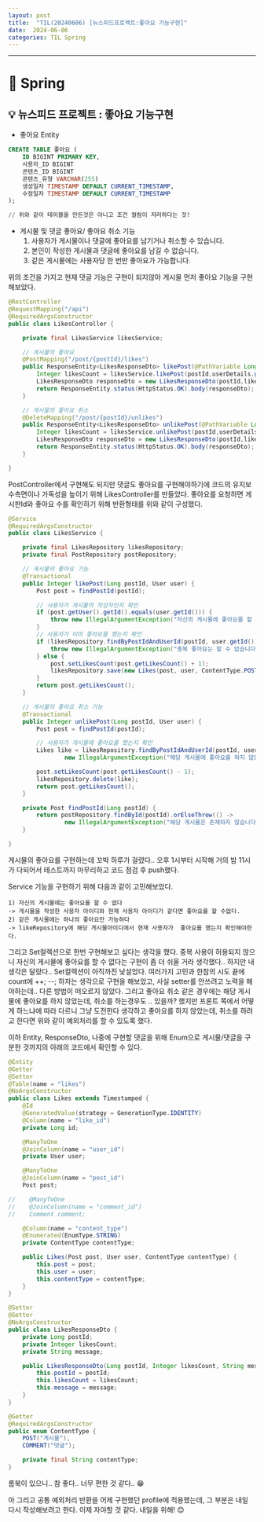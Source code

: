 ```yaml
---
layout: post
title:  "TIL(20240606) [뉴스피드프로젝트:좋아요 기능구현]"
date:  2024-06-06
categories: TIL Spring
---
```


---------------------------------------------------------------------


# 📌 Spring 

## 💡 뉴스피드 프로젝트 : 좋아요 기능구현
- 좋아요 Entity

```SQL
CREATE TABLE 좋아요 (
    ID BIGINT PRIMARY KEY,
    사용자_ID BIGINT 
    콘텐츠_ID BIGINT 
    콘텐츠_유형 VARCHAR(255) 
    생성일자 TIMESTAMP DEFAULT CURRENT_TIMESTAMP,
    수정일자 TIMESTAMP DEFAULT CURRENT_TIMESTAMP
);

// 위와 같이 테이블을 만든것은 아니고 조건 컬럼이 저러하다는 것!
```

- 게시물 및 댓글 좋아요/ 좋아요 취소 기능<br>
    1) 사용자가 게시물이나 댓글에 좋아요를 남기거나 취소할 수 있습니다.<br>
    2) 본인이 작성한 게시물과 댓글에 좋아요를 남길 수 없습니다.<br>
    3) 같은 게시물에는 사용자당 한 번만 좋아요가 가능합니다.<br>


위의 조건을 가지고 현재 댓글 기능은 구현이 되지않아 게시물  먼저 좋아요 기능을 구현해보았다.

```java
@RestController
@RequestMapping("/api")
@RequiredArgsConstructor
public class LikesController {

    private final LikesService likesService;

    // 게시물의 좋아요
    @PostMapping("/post/{postId}/likes")
    public ResponseEntity<LikesResponseDto> likePost(@PathVariable Long postId, @AuthenticationPrincipal UserDetailsImpl userDetails) {
        Integer likesCount = likesService.likePost(postId,userDetails.getUser());
        LikesResponseDto responseDto = new LikesResponseDto(postId,likesCount,"게시물에 좋아요를 등록했습니다.");
        return ResponseEntity.status(HttpStatus.OK).body(responseDto);
    }

    // 게시물의 좋아요 취소
    @DeleteMapping("/post/{postId}/unlikes")
    public ResponseEntity<LikesResponseDto> unlikePost(@PathVariable Long postId, @AuthenticationPrincipal UserDetailsImpl userDetails) {
        Integer likesCount = likesService.unlikePost(postId,userDetails.getUser());
        LikesResponseDto responseDto = new LikesResponseDto(postId,likesCount,"게시물에 좋아요를 취소했습니다.");
        return ResponseEntity.status(HttpStatus.OK).body(responseDto);
    }

}

```

PostController에서 구현해도 되지만 댓글도 좋아요를 구현해야하기에 코드의 유지보수측면이나 가독성을 높이기 위해 LikesController를 만들었다. 좋아요를 요청하면 게시판Id와 좋아요 수를 확인하기 위해 반환형태를 위와 같이 구성했다.


```java
@Service
@RequiredArgsConstructor
public class LikesService {

    private final LikesRepository likesRepository;
    private final PostRepository postRepository;

    // 게시물의 좋아요 기능
    @Transactional
    public Integer likePost(Long postId, User user) {
        Post post = findPostId(postId);

        // 사용자가 게시물의 작성자인지 확인
        if (post.getUser().getId().equals(user.getId())) {
            throw new IllegalArgumentException("자신의 게시물에 좋아요를 할 수 없습니다.");
        }
        // 사용자가 이미 좋아요를 했는지 확인
        if (likesRepository.findByPostIdAndUserId(postId, user.getId()).isPresent()) {
            throw new IllegalArgumentException("중복 좋아요는 할 수 없습니다.");
        } else {
            post.setLikesCount(post.getLikesCount() + 1);
            likesRepository.save(new Likes(post, user, ContentType.POST));
        }
        return post.getLikesCount();
    }

    // 게시물의 좋아요 취소 기능
    @Transactional
    public Integer unlikePost(Long postId, User user) {
        Post post = findPostId(postId);

        // 사용자가 게시물에 좋아요를 했는지 확인
        Likes like = likesRepository.findByPostIdAndUserId(postId, user.getId()).orElseThrow(() ->
                new IllegalArgumentException("해당 게시물에 좋아요를 하지 않았습니다."));

        post.setLikesCount(post.getLikesCount() - 1);
        likesRepository.delete(like);
        return post.getLikesCount();
    }

    private Post findPostId(Long postId) {
        return postRepository.findById(postId).orElseThrow(() ->
                new IllegalArgumentException("해당 게시물은 존재하지 않습니다."));
    }

}
```

게시물의 좋아요를 구현하는데 꼬박 하루가 걸렸다.. 오후 1시부터 시작해 거의 밤 11시가 다되어서 테스트까지 마무리하고 코드 점검 후 push했다. 
<br>

Service 기능을 구현하기 위해 다음과 같이 고민해보았다.

    1) 자신의 게시물에는 좋아요를 할 수 없다
    -> 게시물을 작성한 사용자 아이디와 현재 사용자 아이디가 같다면 좋아요를 할 수없다.
    2) 같은 게시물에는 하나의 좋아요만 가능하다
    -> likeRepository에 해당 게시물아이디에서 현재 사용자가  좋아요를 했는지 확인해야한다. 

그리고 Set컬렉션으로 한번 구현해보고 싶다는 생각을 했다.
중복 사용이 허용되지 않으니 자신의 게시물에 좋아요를 할 수 없다는 구현이 좀 더 쉬울 거라 생각했다.. 하지만 내 생각은 달랐다.. Set컬렉션이 아직까진 낯설었다. 여러가지 고민과 한참의 시도 끝에 count에 ++; --; 하자는 생각으로 구현을 해보았고, 사실 setter를 안쓰려고 노력을 해야하는데.. 다른 방법이 떠오르지 않았다. 그리고 좋아요 취소 같은 경우에는
해당 게시물에 좋아요를 하지 않았는데, 취소를 하는경우도 .. 있을까? 했지만 프론트 쪽에서 어떻게 하느냐에 따라 다르니 그냥 도전한다 생각하고 좋아요를 하지 않았는데, 취소를 하려고 한다면 위와 같이 예외처리를 할 수 있도록 했다. 

이하 Entity, ResponseDto, 나중에 구현할 댓글을 위해 Enum으로 게시물/댓글을 구분한 것까지의 아래의 코드에서 확인할 수 있다. 

```java
@Entity
@Getter
@Setter
@Table(name = "likes")
@NoArgsConstructor
public class Likes extends Timestamped {
    @Id
    @GeneratedValue(strategy = GenerationType.IDENTITY)
    @Column(name = "like_id")
    private Long id;

    @ManyToOne
    @JoinColumn(name = "user_id")
    private User user;

    @ManyToOne
    @JoinColumn(name = "post_id")
    Post post;

//    @ManyToOne
//    @JoinColumn(name = "comment_id")
//    Comment comment;

    @Column(name = "content_type")
    @Enumerated(EnumType.STRING)
    private ContentType contentType;

    public Likes(Post post, User user, ContentType contentType) {
        this.post = post;
        this.user = user;
        this.contentType = contentType;
    }
}
```

```java
@Setter
@Getter
@NoArgsConstructor
public class LikesResponseDto {
    private Long postId;
    private Integer likesCount;
    private String message;

    public LikesResponseDto(Long postId, Integer likesCount, String message) {
        this.postId = postId;
        this.likesCount = likesCount;
        this.message = message;
    }
}
```

```java
@Getter
@RequiredArgsConstructor
public enum ContentType {
    POST("게시물"),
    COMMENT("댓글");

    private final String contentType;
}
```

롬북이 있으니.. 참 좋다.. 너무 편한 것 같다.. 😁

아 그리고 공통 예외처리 반환을 어제 구현했던 profile에 적용했는데, 그 부분은 내일 다시 작성해보려고 한다. 이제 자야할 것 같다. 내일을 위해! 😊

